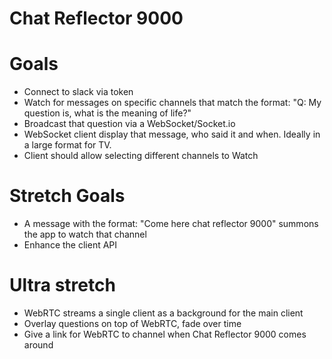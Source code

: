 Chat Reflector 9000
===================

# Goals
- Connect to slack via token
- Watch for messages on specific channels that match the format: "Q: My question is, what is the meaning of life?"
- Broadcast that question via a WebSocket/Socket.io
- WebSocket client display that message, who said it and when. Ideally in a large format for TV.
- Client should allow selecting different channels to Watch

# Stretch Goals
- A message with the format: "Come here chat reflector 9000" summons the app to watch that channel
- Enhance the client API

# Ultra stretch
- WebRTC streams a single client as a background for the main client
- Overlay questions on top of WebRTC, fade over time
- Give a link for WebRTC to channel when Chat Reflector 9000 comes around
